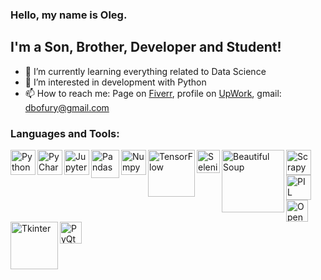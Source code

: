### Hello, my name is Oleg.

## I'm a Son, Brother, Developer and Student!

- 🌱 I’m currently learning everything related to Data Science
- 👀 I’m interested in development with Python
- 📫 How to reach me: Page on [Fiverr](https://www.fiverr.com/dbofury), profile on [UpWork](https://www.upwork.com/freelancers/~01bc2c6d8b19205903), gmail: dbofury@gmail.com

### Languages and Tools:

<img align="left" alt="Python" width="40px" src="https://user-images.githubusercontent.com/1499751/115736045-a513f280-a393-11eb-8dbd-ebd3eda15841.png"/>
<img align="left" alt="PyCharm" width="40px" src="https://user-images.githubusercontent.com/1499751/115753535-f9bf6980-a3a3-11eb-9ba4-3c733ea667f5.png"/>
<img align="left" alt="Jupyter Notebook" width="40px" src="https://user-images.githubusercontent.com/1499751/115753343-c7157100-a3a3-11eb-8e88-80d0d57f3c89.png"/>
<img align="left" alt="Pandas" width="45px" src="https://user-images.githubusercontent.com/1499751/115754477-e4970a80-a3a4-11eb-8efc-bec67719eff5.png"/>
<img align="left" alt="Numpy" width="40px" src="https://user-images.githubusercontent.com/1499751/115737285-ab569e80-a394-11eb-9062-153f7b713199.png"/>
<img align="left" alt="TensorFlow" width="75px" src="https://user-images.githubusercontent.com/1499751/115737361-bc9fab00-a394-11eb-96eb-c5e9b3b81373.png"/>
<img align="left" alt="Selenium" width="37px" src="https://user-images.githubusercontent.com/1499751/115737402-c6291300-a394-11eb-9151-95412013d4bc.png"/>
<img align="left" alt="Beautiful Soup" width="100px" src="https://user-images.githubusercontent.com/1499751/115753274-ad742980-a3a3-11eb-9457-c42038d6e4f2.png"/>
<img align="left" alt="Scrapy" width="40px" src="https://user-images.githubusercontent.com/1499751/115753433-de545e80-a3a3-11eb-8d76-9e97d8b50113.png"/>
<img align="left" alt="PIL" width="40px" src="https://user-images.githubusercontent.com/1499751/115753513-f0ce9800-a3a3-11eb-88d8-2f970f33f857.png"/>
<img align="left" alt="OpenCV" width="35px" src="https://user-images.githubusercontent.com/1499751/115753693-24a9bd80-a3a4-11eb-9ce7-d2320ee4000a.png"/>
<img align="left" alt="Tkinter" width="76px" src="https://user-images.githubusercontent.com/1499751/115973789-59fb0a80-a560-11eb-858b-eb8777276f32.jpg"/>
<img align="left" alt="PyQt5" width="35px" src="https://user-images.githubusercontent.com/1499751/115973828-975f9800-a560-11eb-9a6d-bd2b47f2b057.png"/>
